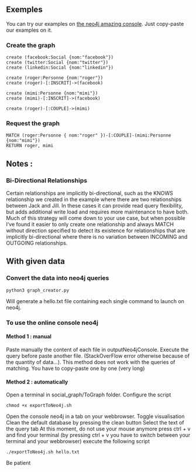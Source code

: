 ## Exemples
You can try our examples on [the neo4j amazing console](http://console.neo4j.org/). Just copy-paste our examples on it.
### Create the graph
```
create (facebook:Social {nom:"facebook"})
create (twitter:Social {nom:"twitter"})
create (linkedin:Social {nom:"linkedin"})

create (roger:Personne {nom:"roger"})
create (roger)-[:INSCRIT]->(facebook)

create (mimi:Personne {nom:"mimi"})
create (mimi)-[:INSCRIT]->(facebook)

create (roger)-[:COUPLE]->(mimi)
```

### Request the graph
```
MATCH (roger:Personne { nom:"roger" })-[:COUPLE]-(mimi:Personne {nom:"mimi"})
RETURN roger, mimi
```

## Notes :
### Bi-Directional Relationships
Certain relationships are implicitly bi-directional, such as the KNOWS relationship we created in the example where there are two relationships between Jack and Jill. In these cases it can provide read query flexibility, but adds additional write load and requires more maintenance to have both. Much of this strategy will come down to your use case, but when possible I’ve found it easier to only create one relationship and always MATCH without direction specified to detect its existence for relationships that are implicitly bi-directional where there is no variation between INCOMING and OUTGOING relationships.

## With given data
### Convert the data into neo4j queries
```
python3 graph_creator.py
```
Will generate a hello.txt file containing each single command to launch on neo4j.

### To use the online console neo4j
#### Method 1 : manual
Paste manually the content of each file in outputNeo4jConsole. Execute the query before paste another file. (StackOverFlow error otherwise because of the quantity of data...). This method does not work with the queries of matching. You have to copy-paste one by one (very long)

#### Method 2 : automatically
Open a terminal in social_graph/ToGraph folder.
Configure the script
```
chmod +x exportToNeo4j.sh
```
Open the console neo4j in a tab on your webbrowser.
Toggle visualisation
Clean the default database by pressing the clean button
Select the text of the query tab
At this moment, do not use your mouse anymore
press ctrl + v and find your terminal
(by pressing ctrl + v you have to switch between your terminal and your webbrowser)
execute the following script
```
./exportToNeo4j.sh hello.txt
```
Be patient

